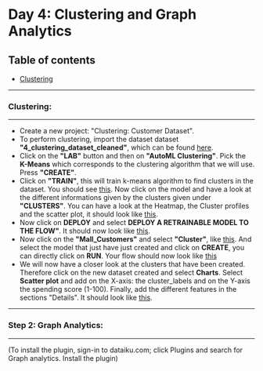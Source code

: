 
# Day 4: Clustering and Graph Analytics

## Table of contents 
* [Clustering](#clustering)


-----------------------------------
### **Clustering:**
-----------------------------------

- Create a new project: "Clustering: Customer Dataset".
- To perform clustering, import the dataset dataset **"4_clustering_dataset_cleaned"**, which can be found [here](https://github.com/michalis0/ML_dataiku/blob/main/Day%204/4_clustering_dataset_cleaned.csv). 
- Click on the **"LAB"** button and then on **"AutoML Clustering"**. Pick the **K-Means** which corresponds to the clustering algorithm that we will use. Press **"CREATE"**.
- Click on **"TRAIN"**, this will train k-means algorithm to find clusters in the dataset. You should see [this](https://github.com/michalis0/ML_dataiku/blob/main/Day%204/HELP/picture_1.png). Now click on the model and have a look at the different informations given by the clusters given under **"CLUSTERS"**. You can have a look at the Heatmap, the Cluster profiles and the scatter plot, it should look like [this](https://github.com/michalis0/ML_dataiku/blob/main/Day%204/HELP/picture_2.png).
- Now click on **DEPLOY** and select **DEPLOY A RETRAINABLE MODEL TO THE FLOW"**. It should now look like [this](https://github.com/michalis0/ML_dataiku/blob/main/Day%204/HELP/picture_3.png).
- Now click on the **"Mall_Customers"** and select **"Cluster"**, like [this](https://github.com/michalis0/ML_dataiku/blob/main/Day%204/HELP/picture_5.png). And select the model that just have just created and click on **CREATE**, you can directly click on **RUN**. Your flow should now look like [this](https://github.com/michalis0/ML_dataiku/blob/main/Day%204/HELP/picture_6.png)
- We will now have a closer look at the clusters that have been created. Therefore click on the new dataset created and select **Charts**. Select **Scatter plot** and add on the X-axis: the cluster_labels and on the Y-axis the spending score (1-100). Finally, add the different features in the sections "Details". It should look like [this](https://github.com/michalis0/ML_dataiku/blob/main/Day%204/HELP/picture_7.png).

-----------------------------------
### **Step 2: Graph Analytics:**
-----------------------------------

(To install the plugin, sign-in to dataiku.com; click Plugins and search for Graph analytics. Install the plugin)

